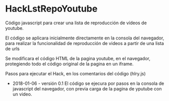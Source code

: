 # HackLstRepoYoutube
Código javascript para crear una lista de reproducción de vídeos de youtube.

El código se aplicara inicialmente directamente en la consola del navegador, para realizar la funcionalidad de reproducción de videos
a partir de una lista de urls

Se modificara el código HTML de la pagina youtube, en el navegador, protegiendo todo el código original de la pagina en un iframe.

Pasos para ejecutar el Hack, en los comentarios del código (hlry.js)

* 2018-01-06 - versión 0.1
  El código se ejecura por pasos en la consola de javascript del navegador, con previa carga de la pagina de yputube
  con un video.
